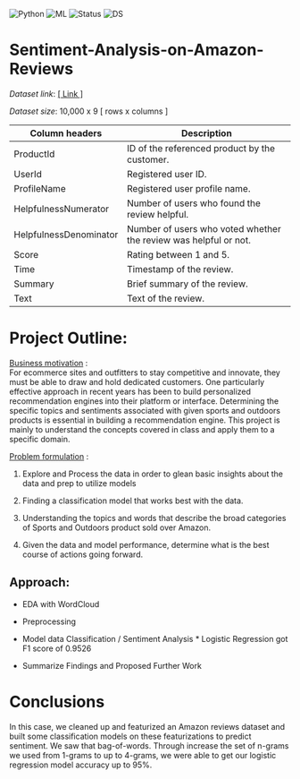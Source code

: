![Python](https://img.shields.io/badge/Python-3.x-red) ![ML](https://img.shields.io/badge/Machine-Learning-blue) ![Status](https://img.shields.io/badge/Status-Completed-success) ![DS](https://img.shields.io/badge/Data-Science-ff69b4)

# Sentiment-Analysis-on-Amazon-Reviews

_Dataset link_:
[[ Link ]](https://media.githubusercontent.com/media/juliandariomirandacalle/NLP_Notebooks/master/01-Introduction_NLP/Customer_Reviews.csv)

_Dataset size_:
10,000 x 9 [ rows x columns ] 

| Column headers             | Description                                                       |
| -------------------------  | ----------------------------------------------------------------  |
|  ProductId                 |  ID of the referenced product by the customer.                    |
|  UserId                    |  Registered user ID.                                              |
|  ProfileName               |  Registered user profile name.                                    |
|  HelpfulnessNumerator      |  Number of users who found the review helpful.                    |
|  HelpfulnessDenominator    |  Number of users who voted whether the review was helpful or not. |
|  Score                     |  Rating between 1 and 5.                                          |
|  Time                      |  Timestamp of the review.                                         |
|  Summary                   |  Brief summary of the review.                                     |
|  Text                      |  Text of the review.                                              |


# Project Outline:

<u>Business motivation</u> :  
For ecommerce sites and outfitters to stay competitive and innovate, they must be able to draw and hold dedicated customers. One particularly effective approach in recent years has been to build personalized recommendation engines into their platform or interface. Determining the specific topics and sentiments associated with given sports and outdoors products is essential in building a recommendation engine. This project is mainly to understand the concepts covered in class and apply them to a specific domain.

<u>Problem formulation</u> :

1. Explore and Process the data in order to glean basic insights about the data and prep to utilize models

2. Finding a classification model that works best with the data.

3. Understanding the topics and words that describe the broad categories of Sports and Outdoors product sold over Amazon.

4. Given the data and model performance, determine what is the best course of actions going forward.

## Approach:

* EDA with WordCloud

* Preprocessing

* Model data
  Classification / Sentiment Analysis
        * Logistic Regression got F1 score of 0.9526

* Summarize Findings and Proposed Further Work

# Conclusions
In this case, we cleaned up and featurized an Amazon reviews dataset and built some classification models on these featurizations to predict sentiment. We saw that bag-of-words. Through increase the set of n-grams we used from 1-grams to up to 4-grams, we were able to get our logistic regression model accuracy up to 95%.
